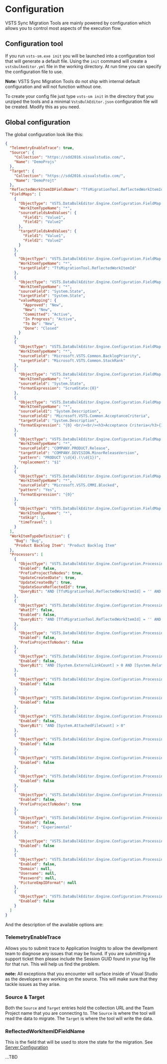 # Configuration
VSTS Sync Migration Tools are mainly powered by configuration which allows you to control most aspects of the execution flow.

## Configuration tool
If you run `vsts-sm.exe init` you will be launched into a configuration tool that will generate a default file. Using the `init` command will create a `vstsbulkeditor.yml` file in the
working directory. At run time you can specify the configuration file to use.

**Note:** VSTS Sync Migration Tools do not ship with internal default configuration and will not function without one.

To create your config file just type `vsts-sm init` in the directory that you unziped the tools and a minimal `VstsBulkEditor.json` configuration
file will be created. Modify this as you need.

## Global configuration
The global configuration look like this:

```json
{
  "TelemetryEnableTrace": true,
  "Source": {
    "Collection": "https://sdd2016.visualstudio.com/",
    "Name": "DemoProjs"
  },
  "Target": {
    "Collection": "https://sdd2016.visualstudio.com/",
    "Name": "DemoProjt"
  },
  "ReflectedWorkItemIDFieldName": "TfsMigrationTool.ReflectedWorkItemId",
  "FieldMaps": [
    {
      "ObjectType": "VSTS.DataBulkEditor.Engine.Configuration.FieldMap.MultiValueConditionalMapConfig",
      "WorkItemTypeName": "*",
      "sourceFieldsAndValues": {
        "Field1": "Value1",
        "Field2": "Value2"
      },
      "targetFieldsAndValues": {
        "Field1": "Value1",
        "Field2": "Value2"
      }
    },
    {
      "ObjectType": "VSTS.DataBulkEditor.Engine.Configuration.FieldMap.FieldBlankMapConfig",
      "WorkItemTypeName": "*",
      "targetField": "TfsMigrationTool.ReflectedWorkItemId"
    },
    {
      "ObjectType": "VSTS.DataBulkEditor.Engine.Configuration.FieldMap.FieldValueMapConfig",
      "WorkItemTypeName": "*",
      "sourceField": "System.State",
      "targetField": "System.State",
      "valueMapping": {
        "Approved": "New",
        "New": "New",
        "Committed": "Active",
        "In Progress": "Active",
        "To Do": "New",
        "Done": "Closed"
      }
    },
    {
      "ObjectType": "VSTS.DataBulkEditor.Engine.Configuration.FieldMap.FieldtoFieldMapConfig",
      "WorkItemTypeName": "*",
      "sourceField": "Microsoft.VSTS.Common.BacklogPriority",
      "targetField": "Microsoft.VSTS.Common.StackRank"
    },
    {
      "ObjectType": "VSTS.DataBulkEditor.Engine.Configuration.FieldMap.FieldtoTagMapConfig",
      "WorkItemTypeName": "*",
      "sourceField": "System.State",
      "formatExpression": "ScrumState:{0}"
    },
    {
      "ObjectType": "VSTS.DataBulkEditor.Engine.Configuration.FieldMap.FieldMergeMapConfig",
      "WorkItemTypeName": "*",
      "sourceField1": "System.Description",
      "sourceField2": "Microsoft.VSTS.Common.AcceptanceCriteria",
      "targetField": "System.Description",
      "formatExpression": "{0} <br/><br/><h3>Acceptance Criteria</h3>{1}"
    },
    {
      "ObjectType": "VSTS.DataBulkEditor.Engine.Configuration.FieldMap.RegexFieldMapConfig",
      "WorkItemTypeName": "*",
      "sourceField": "COMPANY.PRODUCT.Release",
      "targetField": "COMPANY.DEVISION.MinorReleaseVersion",
      "pattern": "PRODUCT \\d{4}.(\\d{1})",
      "replacement": "$1"
    },
    {
      "ObjectType": "VSTS.DataBulkEditor.Engine.Configuration.FieldMap.FieldValuetoTagMapConfig",
      "WorkItemTypeName": "*",
      "sourceField": "Microsoft.VSTS.CMMI.Blocked",
      "pattern": "Yes",
      "formatExpression": "{0}"
    },
    {
      "ObjectType": "VSTS.DataBulkEditor.Engine.Configuration.FieldMap.TreeToTagMapConfig",
      "WorkItemTypeName": "*",
      "toSkip": 3,
      "timeTravel": 1
    }
  ],
  "WorkItemTypeDefinition": {
    "Bug": "Bug",
    "Product Backlog Item": "Product Backlog Item"
  },
  "Processors": [
    {
      "ObjectType": "VSTS.DataBulkEditor.Engine.Configuration.Processing.WorkItemMigrationConfig",
      "Enabled": false,
      "PrefixProjectToNodes": true,
      "UpdateCreatedDate": true,
      "UpdateCreatedBy": true,
      "UpdateSoureReflectedId": true,
      "QueryBit": "AND [TfsMigrationTool.ReflectedWorkItemId] = '' AND  [Microsoft.VSTS.Common.ClosedDate] = '' AND [System.WorkItemType] IN ('Shared Steps', 'Shared Parameter', 'Test Case', 'Requirement', 'Task', 'User Story', 'Bug')"
    },
    {
      "ObjectType": "VSTS.DataBulkEditor.Engine.Configuration.Processing.WorkItemUpdateConfig",
      "WhatIf": false,
      "Enabled": false,
      "QueryBit": "AND [TfsMigrationTool.ReflectedWorkItemId] = '' AND  [Microsoft.VSTS.Common.ClosedDate] = '' AND [System.WorkItemType] IN ('Shared Steps', 'Shared Parameter', 'Test Case', 'Requirement', 'Task', 'User Story', 'Bug')"
    },
    {
      "ObjectType": "VSTS.DataBulkEditor.Engine.Configuration.Processing.NodeStructuresMigrationConfig",
      "Enabled": false,
      "PrefixProjectToNodes": false
    },
    {
      "ObjectType": "VSTS.DataBulkEditor.Engine.Configuration.Processing.LinkMigrationConfig",
      "Enabled": false,
      "QueryBit": "AND [System.ExternalLinkCount] > 0 AND [System.RelatedLinkCount] > 0"
    },
    {
      "ObjectType": "VSTS.DataBulkEditor.Engine.Configuration.Processing.WorkItemPostProcessingConfig",
      "Enabled": false
    },
    {
      "ObjectType": "VSTS.DataBulkEditor.Engine.Configuration.Processing.WorkItemDeleteConfig",
      "Enabled": false
    },
    {
      "ObjectType": "VSTS.DataBulkEditor.Engine.Configuration.Processing.AttachementExportMigrationConfig",
      "Enabled": false,
      "QueryBit": "AND [System.AttachedFileCount] > 0"
    },
    {
      "ObjectType": "VSTS.DataBulkEditor.Engine.Configuration.Processing.AttachementImportMigrationConfig",
      "Enabled": false
    },
    {
      "ObjectType": "VSTS.DataBulkEditor.Engine.Configuration.Processing.TestVeriablesMigrationConfig",
      "Enabled": false
    },
    {
      "ObjectType": "VSTS.DataBulkEditor.Engine.Configuration.Processing.TestConfigurationsMigrationConfig",
      "Enabled": false
    },
    {
      "ObjectType": "VSTS.DataBulkEditor.Engine.Configuration.Processing.TestPlansAndSuitsMigrationConfig",
      "Enabled": false,
      "PrefixProjectToNodes": true
    },
    {
      "ObjectType": "VSTS.DataBulkEditor.Engine.Configuration.Processing.TestRunsMigrationConfig",
      "Enabled": false,
      "Status": "Experimental"
    },
    {
      "ObjectType": "VSTS.DataBulkEditor.Engine.Configuration.Processing.ImportProfilePictureConfig",
      "Enabled": false
    },
    {
      "ObjectType": "VSTS.DataBulkEditor.Engine.Configuration.Processing.ExportProfilePictureFromADConfig",
      "Enabled": false,
      "Domain": null,
      "Username": null,
      "Password": null,
      "PictureEmpIDFormat": null
    },
    {
      "ObjectType": "VSTS.DataBulkEditor.Engine.Configuration.Processing.FixGitCommitLinksConfig",
      "Enabled": false
    }
  ]
}
```

And the description of the available options are:

### TelemetryEnableTrace
Allows you to submit trace to Application Insights to allow the devellpment team to diagnose any issues that may be found. If you are submitting a support ticket then please include the Session GUID found in your log file for that run. This will help us find the problem.

**note:** All exceptions that you encounter will surface inside of Visual Studio as the developers are working on the source. This will make sure that they tackle issues as they arise.

### Source & Target
Both the `Source` and `Target` entries hold the collection URL and the Team Project name that you are connecting to. The `Source` is where the tool will read the data to migrate. The `Target` is where the tool will write the data.

### ReflectedWorkItemIDFieldName

This is the field that will be used to store the state for the migration. See [Server Configuration](server-configuration.md)

...TBD
